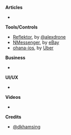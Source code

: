 
**Articles**

* 

**Tools/Controls**

* [Reflektor](https://github.com/alexdrone/Reflektor), by [@alexdrone](https://twitter.com/alexdrone)
* [NMessenger](https://github.com/eBay/NMessenger), by [eBay](https://github.com/eBay)
* [ohana-ios](https://github.com/uber/ohana-ios), by [Uber](https://github.com/uber)

**Business**

* 

**UI/UX**

* 

**Videos**

* 

**Credits**

* [@dkhamsing](https://twitter.com/dkhamsing)
